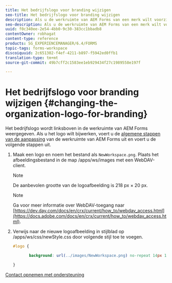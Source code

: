```yaml
---
title: Het bedrijfslogo voor branding wijzigen
seo-title: Het bedrijfslogo voor branding wijzigen
description: Als u de werkruimte van AEM Forms van een merk wilt voorzien, verschaft u het logo van uw organisatie door het standaardlogo aan te passen.
seo-description: Als u de werkruimte van AEM Forms van een merk wilt voorzien, verschaft u het logo van uw organisatie door het standaardlogo aan te passen.
uuid: f0c340ee-2e54-4bb0-9c30-383cc1bbadb8
contentOwner: robhagat
content-type: reference
products: SG_EXPERIENCEMANAGER/6.4/FORMS
topic-tags: forms-workspace
discoiquuid: 2c651302-f4ef-4211-b897-f5942ed0ffb1
translation-type: tm+mt
source-git-commit: 49b7cff2c1583ee1eb929434f27c1989558e197f

---
```



# Het bedrijfslogo voor branding wijzigen {#changing-the-organization-logo-for-branding}

Het bedrijfslogo wordt linksboven in de werkruimte van AEM Forms weergegeven. Als u het logo wilt bijwerken, voert u de [algemene stappen van de aanpassing](/help/forms/using/generic-steps-html-workspace-customization.md#generic-steps-for-html-workspace-customization) van de werkruimte van AEM Forms uit en voert u de volgende stappen uit.

1. Maak een logo en noem het bestand als `NewWorkspace.png`. Plaats het afbeeldingsbestand in de map /apps/ws/images met een WebDAV-client.

   >[!NOTE]
   >
   >De aanbevolen grootte van de logoafbeelding is 218 px × 20 px.

   >[!NOTE]
   >
   >Ga voor meer informatie over WebDAV-toegang naar [https://dev.day.com/docs/en/crx/current/how_to/webdav_access.html](https://docs.adobe.com/docs/en/crx/current/how_to/webdav_access.html).

1. Verwijs naar de nieuwe logoafbeelding in stijlblad op /apps/ws/css/newStyle.css door volgende stijl toe te voegen.

   ```css
   #logo {
   
          background: url(../images/NewWorkspace.png) no-repeat 14px 11px;
   
   }
   ```

[Contact opnemen met ondersteuning](https://www.adobe.com/account/sign-in.supportportal.html)
